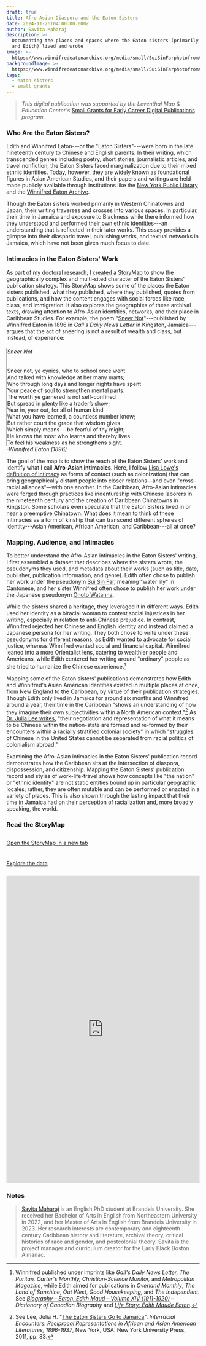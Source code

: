 ```yaml
---
draft: true
title: Afro-Asian Diaspora and the Eaton Sisters
date: 2024-11-26T04:00:00.000Z
author: Savita Maharaj
description: >-
  Documenting the places and spaces where the Eaton sisters (primarily Winnifred
  and Edith) lived and wrote
image: >-
  https://www.winnifredeatonarchive.org/media/small/SuiSinFarphotofromAutryCenter.jpg
backgroundImage: >-
  https://www.winnifredeatonarchive.org/media/small/SuiSinFarphotofromAutryCenter.jpg
tags:
  - eaton sisters
  - small grants
---
```


> *This digital publication was supported by the Leventhal Map & Education Center's* [Small Grants for Early Career Digital Publications](http://leventhalmap.org/research/digital-publication-small-grants/) *program.*

### Who Are the Eaton Sisters?

Edith and Winnifred Eaton---or the "Eaton Sisters"---were born in the late nineteenth century to Chinese and English parents. In their writing, which transcended genres including poetry, short stories, journalistic articles, and travel nonfiction, the Eaton Sisters faced marginalization due to their mixed ethnic identities. Today, however, they are widely known as foundational figures in Asian American Studies, and their papers and writings are held made publicly available through institutions like the [New York Public Library](https://digitalcollections.nypl.org/items/b75b4c40-d1ec-0134-a1a2-00505686d14e) and the [Winnifred Eaton Archive](https://www.winnifredeatonarchive.org/about.html).

Though the Eaton sisters worked primarily in Western Chinatowns and Japan, their writing traverses and crosses into various spaces. In particular, their time in Jamaica and exposure to Blackness while there informed how they understood and performed their own ethnic identities---an understanding that is reflected in their later works. This essay provides a glimpse into their diasporic travel, publishing works, and textual networks in Jamaica, which have not been given much focus to date.

### Intimacies in the Eaton Sisters' Work

As part of my doctoral research, [I created a StoryMap](https://arcg.is/11GW5S2) to show the geographically complex and multi-sited character of the Eaton Sisters' publication strategy. This StoryMap shows some of the places the Eaton sisters published, what they published, where they published, quotes from publications, and how the content engages with social forces like race, class, and immigration. It also explores the geographies of these archival texts, drawing attention to Afro-Asian identities, networks, and their place in Caribbean Studies. For example, the poem "[Sneer Not](https://winnifredeatonarchive.org/SneerNot1.html)"---published by Winnifred Eaton in 1896 in *Gall's Daily News Letter* in Kingston, Jamaica---argues that the act of sneering is not a result of wealth and class, but instead, of experience:

<div class="container">
  <div class="row">
    <div class="col" style="border-left:2px solid gray">
      <h6>Sneer Not</h6>
      Sneer not, ye cynics, who to school once went<br>
      And talked with knowledge at her many marts;<br>
      Who through long days and longer nights have spent<br>
      Your peace of soul to strengthen mental parts.<br>
      The worth ye garnered is not self-confined<br>
      But spread in plenty like a trader’s show;<br>
      Year in, year out, for all of human kind<br>
      What you have learned, a countless number know;<br>
      But rather court the grace that wisdom gives<br>
      Which simply means---be fearful of thy might;<br>
      He knows the most who learns and thereby lives<br>
      To feel his weakness as he strengthens sight.<br>
    </div>
    <div class="col">
    </div>
  </div>
  <div class="row">
    <div class="col text-center m-4">
      <i>-Winnifred Eaton (1896)</i>
    </div>
    <div class="col">
    </div>
  </div>
</div>


The goal of the map is to show the reach of the Eaton Sisters' work and identify what I call **Afro-Asian intimacies**. Here, I follow [Lisa Lowe's definition of intimacy](https://www.dukeupress.edu/the-intimacies-of-four-continents) as forms of contact (such as colonization) that can bring geographically distant people into closer relations—and even "cross-racial alliances"—with one another. In the Caribbean, Afro-Asian intimacies were forged through practices like indentureship with Chinese laborers in the nineteenth century and the creation of Caribbean Chinatowns in Kingston. Some scholars even speculate that the Eaton Sisters lived in or near a preemptive Chinatown. What does it mean to think of these intimacies as a form of kinship that can transcend different spheres of identity---Asian American, African American, and Caribbean---all at once?

### Mapping, Audience, and Intimacies
   
To better understand the Afro-Asian intimacies in the Eaton Sisters' writing, I first assembled a dataset that describes where the sisters wrote, the pseudonyms they used, and metadata about their works (such as title, date, publisher, publication information, and genre). Edith often chose to publish her work under the pseudonym [Sui Sin Far](https://en.wikipedia.org/wiki/Sui_Sin_Far), meaning "water lily" in Cantonese, and her sister  Winnifred often chose to publish her work under the Japanese pseudonym [Onoto Watanna](https://en.wikipedia.org/wiki/Winnifred_Eaton_(writer)).

While the sisters shared a heritage, they leveraged it in different ways. Edith used her identity as a biracial woman to contest social injustices in her writing, especially in relation to anti-Chinese prejudice. In contrast, Winnifred rejected her Chinese and English identity and instead claimed a Japanese persona for her writing. They both chose to write under these pseudonyms for different reasons, as Edith wanted to advocate for social justice, whereas Winnifred wanted social and financial capital. Winnifred leaned into a more Orientalist lens, catering to wealthier people and Americans, while Edith centered her writing around "ordinary" people as she tried to humanize the Chinese experience.[^4]

Mapping some of the Eaton sisters' publications demonstrates how Edith and Winnifred's Asian American identities existed in multiple places at once, from New England to the Caribbean, by virtue of their publication strategies. Though Edith only lived in Jamaica for around six months and Winnifred around a year, their time in the Caribbean "shows an understanding of how they imagine their own subjectivities within a North American context."[^5] As [Dr. Julia Lee writes](https://doi.org/10.18574/nyu/9780814752555.003.0004), "their negotiation and representation of what it means to be Chinese within the nation-state are formed and re-formed by their encounters within a racially stratified colonial society" in which "struggles of Chinese in the United States cannot be separated from racial politics of colonialism abroad."

Examining the Afro-Asian intimacies in the Eaton Sisters' publication record demonstrates how the Caribbean sits at the intersection of diaspora, dispossession, and citizenship. Mapping the Eaton Sisters' publication record and styles of work-life-travel shows how concepts like "the nation" or "ethnic identity" are not static entities bound up in particular geographic locales; rather, they are often mutable and can be performed or enacted in a variety of places. This is also shown through the lasting impact that their time in Jamaica had on their perception of racialization and, more broadly speaking, the world.

### Read the StoryMap

<div class="container">
  <div class="row">
    <div class="col d-flex justify-content-center" style="padding:12px 0px 24px 0px";>
      <a class="btn btn-outline-primary" target="blank" style="margin:auto;width=:40%" href="https://arcg.is/11GW5S2">Open the StoryMap in a new tab</a>
    </div>
    <div class="col  d-flex justify-content-center" style="padding:12px 0px 24px 0px";>
      <a class="btn btn-outline-primary" target="blank" style="margin:auto;width=:40%" href="https://docs.google.com/spreadsheets/d/1gXusEl3bc6Y__gtBdnefrb862T3gg2WxN0k8Xn35LA4/edit?gid=0#gid=0">Explore the data</a>
    </div>
  </div>
  <div class="row">
    <iframe src="https://storymaps.arcgis.com/stories/7176a34cff7545aea622c9b5aaa1d3bc" width="100%" height="800px" frameborder="0" allowfullscreen allow="geolocation"></iframe>
  </div>
</div>

### Notes

[^3]: *The Winnifred Eaton Archive*. [https://winnifredeatonarchive.org/index.html](https://winnifredeatonarchive.org/index.html) . 

[^4]: Winnifred published under imprints like *Gall's Daily News Letter, The Puritan, Carter's Monthly, Christian-Science Monitor,* and *Metropolitan Magazine*, while Edith aimed for publications in *Overland Monthly*, *The Land of Sunshine*, *Out West*, *Good Housekeeping,* and *The Independent*. See *[Biography – Eaton, Edith Maud – Volume XIV (1911-1920)](http://www.biographi.ca/en/bio/eaton_edith_maud_14E.html) – Dictionary of Canadian Biography* and *[Life Story: Edith Maude Eaton](https://wams.nyhistory.org/modernizing-america/xenophobia-and-racism/edith-maude-eaton/)*.

[^5]: See Lee, Julia H. "[The Eaton Sisters Go to Jamaica](https://doi.org/10.18574/nyu/9780814752555.003.0004)". *Interracial Encounters: Reciprocal Representations in African and Asian American Literatures, 1896-1937*, New York, USA: New York University Press, 2011, pp. 83.

> [Savita Maharaj](https://www.brandeis.edu/english/graduate/directory/maharaj.html) is an English PhD student at Brandeis University. She received her Bachelor of Arts in English from Northeastern University in 2022, and her Master of Arts in English from Brandeis University in 2023. Her research interests are contemporary and eighteenth-century Caribbean history and literature, archival theory, critical histories of race and gender, and postcolonial theory. Savita is the project manager and curriculum creator for the Early Black Boston Almanac. 